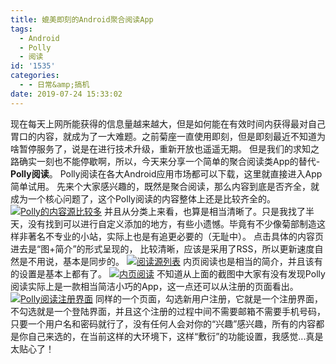 ```yaml
---
title: 媲美即刻的Android聚合阅读App
tags:
  - Android
  - Polly
  - 阅读
id: '1535'
categories:
  - - 日常&amp;搞机
date: 2019-07-24 15:33:02
---
```


现在每天上网所能获得的信息量越来越大，但是如何能在有效时间内获得最对自己胃口的内容，就成为了一大难题。之前菊座一直使用即刻，但是即刻最近不知道为啥暂停服务了，说是在进行技术升级，重新开放也遥遥无期。 但是我们的求知之路确实一刻也不能停歇啊，所以，今天来分享一个简单的聚合阅读类App的替代-**Polly阅读**。 Polly阅读在各大Android应用市场都可以下载，这里就直接进入App简单试用。 先来个大家感兴趣的，既然是聚合阅读，那么内容到底是否齐全，就成为一个核心问题了，这个Polly阅读的内容整体上还是比较齐全的。 [![Polly的内容源比较多](https://i.loli.net/2019/07/24/5d3805433526d30793.jpg)](https://i.loli.net/2019/07/24/5d3805433526d30793.jpg) 并且从分类上来看，也算是相当清晰了。只是我找了半天，没有找到可以进行自定义添加的地方，有些小遗憾。毕竟有不少像菊部制造这样非著名不专业的小站，实际上也是有追更必要的（无耻中）。 点击具体的内容页进去是“图+简介”的形式呈现的， 比较清晰，应该是采用了RSS，所以更新速度自然是不用说，基本是同步的。 [![阅读源列表](https://i.loli.net/2019/07/24/5d3807a5b94d833193.jpg)](https://i.loli.net/2019/07/24/5d3807a5b94d833193.jpg) 内页阅读也是相当的简介，并且该有的设置是基本上都有了。 [![内页阅读](https://i.loli.net/2019/07/24/5d3807783b3cb51388.jpg)](https://i.loli.net/2019/07/24/5d3807783b3cb51388.jpg) 不知道从上面的截图中大家有没有发现Polly阅读实际上是一款相当简洁小巧的App，这一点还可以从注册的页面看出。 [![Polly阅读注册界面](https://i.loli.net/2019/07/24/5d38082c367ff56865.jpg)](https://i.loli.net/2019/07/24/5d38082c367ff56865.jpg) 同样的一个页面，勾选新用户注册，它就是一个注册界面，不勾选就是一个登陆界面，并且这个注册的过程中间不需要邮箱不需要手机号码，只要一个用户名和密码就行了，没有任何人会对你的“兴趣”感兴趣，所有的内容都是你自己来选的，在当前这样的大环境下，这样“敷衍”的功能设置，我感觉...真是太贴心了！